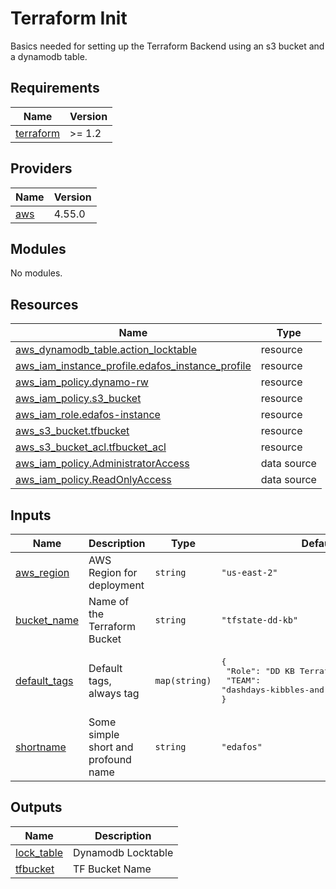 # Terraform Init

Basics needed for setting up the Terraform Backend using an s3 bucket and a dynamodb table.


<!-- BEGIN_TF_DOCS -->
## Requirements

| Name | Version |
|------|---------|
| <a name="requirement_terraform"></a> [terraform](#requirement\_terraform) | >= 1.2 |

## Providers

| Name | Version |
|------|---------|
| <a name="provider_aws"></a> [aws](#provider\_aws) | 4.55.0 |

## Modules

No modules.

## Resources

| Name | Type |
|------|------|
| [aws_dynamodb_table.action_locktable](https://registry.terraform.io/providers/hashicorp/aws/latest/docs/resources/dynamodb_table) | resource |
| [aws_iam_instance_profile.edafos_instance_profile](https://registry.terraform.io/providers/hashicorp/aws/latest/docs/resources/iam_instance_profile) | resource |
| [aws_iam_policy.dynamo-rw](https://registry.terraform.io/providers/hashicorp/aws/latest/docs/resources/iam_policy) | resource |
| [aws_iam_policy.s3_bucket](https://registry.terraform.io/providers/hashicorp/aws/latest/docs/resources/iam_policy) | resource |
| [aws_iam_role.edafos-instance](https://registry.terraform.io/providers/hashicorp/aws/latest/docs/resources/iam_role) | resource |
| [aws_s3_bucket.tfbucket](https://registry.terraform.io/providers/hashicorp/aws/latest/docs/resources/s3_bucket) | resource |
| [aws_s3_bucket_acl.tfbucket_acl](https://registry.terraform.io/providers/hashicorp/aws/latest/docs/resources/s3_bucket_acl) | resource |
| [aws_iam_policy.AdministratorAccess](https://registry.terraform.io/providers/hashicorp/aws/latest/docs/data-sources/iam_policy) | data source |
| [aws_iam_policy.ReadOnlyAccess](https://registry.terraform.io/providers/hashicorp/aws/latest/docs/data-sources/iam_policy) | data source |

## Inputs

| Name | Description | Type | Default | Required |
|------|-------------|------|---------|:--------:|
| <a name="input_aws_region"></a> [aws\_region](#input\_aws\_region) | AWS Region for deployment | `string` | `"us-east-2"` | no |
| <a name="input_bucket_name"></a> [bucket\_name](#input\_bucket\_name) | Name of the Terraform Bucket | `string` | `"tfstate-dd-kb"` | no |
| <a name="input_default_tags"></a> [default\_tags](#input\_default\_tags) | Default tags, always tag | `map(string)` | <pre>{<br>  "Role": "DD KB Terraform Actions Init",<br>  "TEAM": "dashdays-kibbles-and-bits"<br>}</pre> | no |
| <a name="input_shortname"></a> [shortname](#input\_shortname) | Some simple short and profound name | `string` | `"edafos"` | no |

## Outputs

| Name | Description |
|------|-------------|
| <a name="output_lock_table"></a> [lock\_table](#output\_lock\_table) | Dynamodb Locktable |
| <a name="output_tfbucket"></a> [tfbucket](#output\_tfbucket) | TF Bucket Name |
<!-- END_TF_DOCS -->
